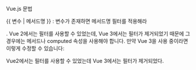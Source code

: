 Vue.js 문법

{{ 변수 | 메서드명 }} : 변수가 존재하면 메서드명 필터를 적용해라 

. Vue 2에서는 필터를 사용할 수 있었는데, Vue 3에서는 필터가 제거되었기 때문에 그 경우에는 메서드나 computed 속성을 사용해야 합니다. 만약 Vue 3을 사용 중이라면 이렇게 수정할 수 있습니다:

Vue2에서는 필터를 사용할 수 있었는데 Vue 3에서는 필터가 제거되었다. 
